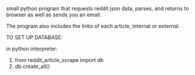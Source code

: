 small python program that requests reddit json data, parses, and returns to browser as well as sends you an email.

The program also includes the links of each article, internal or external.


TO SET UP DATABASE:

in python interpreter:

  1. from reddit_article_scrape import db
  2. db.create_all()
